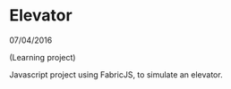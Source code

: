# Elevator

07/04/2016

(Learning project)

Javascript project using FabricJS, to simulate an elevator.
